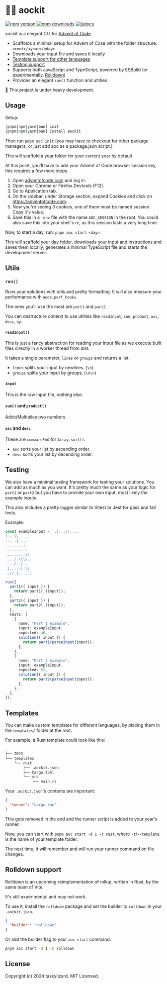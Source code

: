 # 🌆🎄 aockit

[![npm version][npm-version-src]][npm-version-href]
[![npm downloads][npm-downloads-src]][npm-downloads-href] [![jsdocs][jsdocs-src]][jsdocs-href]

aockit is a elegant CLI for [Advent of Code](https://adventofcode.com).

- Scaffolds a minimal setup for Advent of Cose with the folder structure: `<root>/<year>/<day>`
- Downloads your input file and saves it locally
- [Template support for other languages](#templates)
- [Testing support](#testing)
- Supports both JavaScript and TypeScript, powered by ESBuild (or experimentally, [Rolldown](#rolldown-support))
- Provides an elegant `run()` function and utlities

🚧 This project is under heavy development.

## Usage

Setup:

```sh
[pnpm|npm|yarn|bun] init
[pnpm|npm|yarn|bun] install aockit
```

Then run `pnpm aoc init` (you may have to checkout for other package managers, or just add aoc as a
package.json script.)

This will scaffold a year folder for your current year by default.

At this point, you'll have to add your Advent of Code browser session key, this requires a few more
steps.

1. Open [adventofcode.com](https://adventofcode.com) and log in.
2. Open your Chrome or Firefox Devtools (F12).
3. Go to Application tab.
4. On the sidebar, under Storage section, expand Cookies and click on https://adventofcode.com.
5. Now you're seeing 3 cookies, one of them must be named session. Copy it's value.
6. Save this in a `.env` file with the name `AOC_SESSION` in the root. You could also save this into
   your shell's rc, as this session lasts a very long time.

Now, to start a day, run: `pnpm aoc start <day>`.

This will scaffold your day folder, downloads your input and instructions and saves them locally,
generates a minimal TypeScript file and starts the development server.

## Utils

### `run()`

Runs your solutions with utils and pretty formatting. It will also measure your performance with
`node:perf_hooks`.

The ones you'll use the most are `part1` and `part2`.

You can destructure context to use utlities like `readInput`, `sum`, `product`, `asc`, `desc`, `by`.

#### `readInput()`

This is just a fancy abstraction for reading your input file as we execute built files directly in a
worker thread from dist.

It takes a single parameter, `lines` or `groups` and returns a list.

- `lines` splits your input by newlines. (`\n`)
- `groups` splits your input by groups. (`\n\n`)

#### `input`

This is the raw input file, nothing else.

#### `sum()` and `product()`

Adds/Multiplies two numbers.

#### `asc` and `desc`

These are `compareFn`s for `Array.sort()`.

- `asc` sorts your list by ascending order.
- `desc` sorts your list by decending order.

## Testing

We also have a minimal testing framework for testing your solutions. You can add as much as you want. It's pretty much the same as your logic for `part1` or `part2` but you have to provide your own input, most likely the example inputs.

This also includes a pretty logger similar to Vitest or Jest for pass and fail tests.

Example:

```ts
const exampleInput = `.|...\\....
|.-.\\.....
.....|-...
........|.
..........
.........\\
..../.\\\\..
.-.-/..|..
.|....-|.\\
..//.|....`;

run({
  part1({ input }) {
    return part1(_(input));
  },
  part2({ input }) {
    return part2(_(input));
  },
  tests: [
    {
      name: "Part 1 example",
      input: exampleInput,
      expected: 46,
      solution({ input }) {
        return part1(parseInput(input));
      },
    },
    {
      name: "Part 2 example",
      input: exampleInput,
      expected: 52,
      solution({ input }) {
        return part2(parseInput(input));
      },
    },
  ],
});
```

## Templates

You can make custom templates for different languages, by placing them in the `templates/` folder at
the root.

For example, a Rust template could look like this:

```sh
.
├── 2023
└── templates
    └── rust
        ├── .aockit.json
        ├── Cargo.toml
        └── src
            └── main.rs
```

Your `.aockit.json`'s contents are important:

```json
{
  "runner": "cargo run"
}
```

This gets removed in the end and the runner script is added to your year's runner.

Now, you can start with `pnpm aoc start -d 1 -t rust`, where `-t`/`--template` is the name of your
template folder.

The next time, it will remember and will run your runner command on file changes.

## Rolldown support

Rolldown is an upcoming reimplementation of rollup, written in Rust, by the same team of Vite.

It's still experimental and may not work.

To use it, install the `rolldown` package and set the builder to `rolldown` in your `.aockit.json`.

```json
{
  "builder": "rolldown"
}
```
Or add the builder flag to your `aoc start` command.

```sh
pnpm aoc start -d 1 -b rolldown
```

## License

Copyright (c) 2024 taskylizard. MIT Licensed.

<!-- Badges -->

[npm-version-src]:
  https://img.shields.io/npm/v/aockit?style=flat&labelColor=f38ba8&color=585b70&logoColor=white
[npm-version-href]: https://npmjs.com/package/aockit
[npm-downloads-src]:
  https://img.shields.io/npm/dm/aockit?style=flat&labelColor=f38ba8&color=585b70&logoColor=white
[npm-downloads-href]: https://npmjs.com/package/aockit
[jsdocs-src]:
  https://img.shields.io/badge/jsDocs.io-reference-18181B?style=flat&labelColor=f38ba8&color=585b70&logoColor=white
[jsdocs-href]: https://www.jsdocs.io/package/aockit
